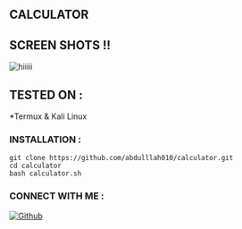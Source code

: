## CALCULATOR 

## SCREEN SHOTS !!

![hiiiii](https://user-images.githubusercontent.com/81155650/113499171-80192600-9531-11eb-9781-4e105273f19e.png)

## TESTED ON :

*Termux & Kali Linux

### INSTALLATION :
```
git clone https://github.com/abdulllah010/calculator.git
cd calculator
bash calculator.sh
```
### CONNECT WITH ME :

<a href="https://github.com/abdulllah010"><img title="Github" src="https://img.shields.io/badge/syed-brightgreen?style=for-the-badge&logo=github"></a>

